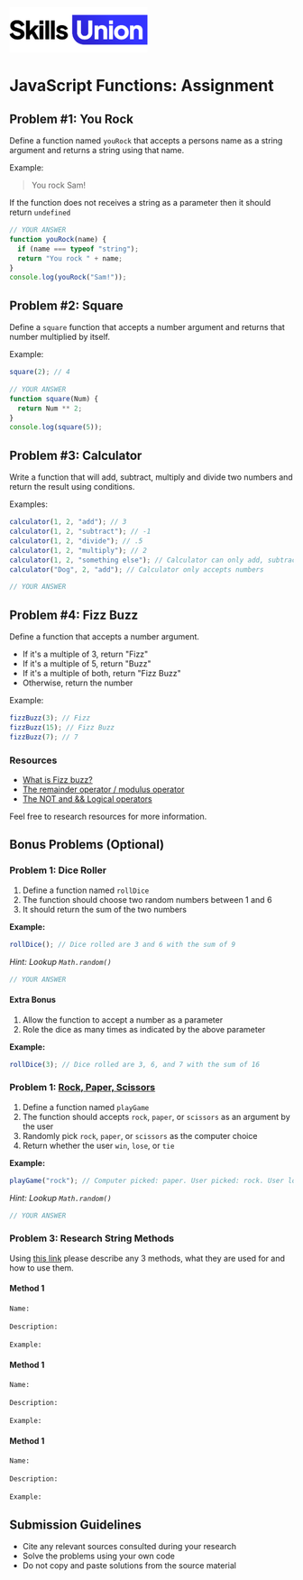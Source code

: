 [<img src="assets/images/su-logo.png" alt="Skills Union Logo" height="80px" />](https://www.skillsunion.com/)

# JavaScript Functions: Assignment

## Problem #1: You Rock

Define a function named `youRock` that accepts a persons name as a string argument and returns a string using that name.

Example:

> You rock Sam!

If the function does not receives a string as a parameter then it should return `undefined`

```js
// YOUR ANSWER
function youRock(name) {
  if (name === typeof "string");
  return "You rock " + name;
}
console.log(youRock("Sam!"));
```

## Problem #2: Square

Define a `square` function that accepts a number argument and returns that number multiplied by itself.

Example:

```js
square(2); // 4
```

```js
// YOUR ANSWER
function square(Num) {
  return Num ** 2;
}
console.log(square(5));
```

## Problem #3: Calculator

Write a function that will add, subtract, multiply and divide two numbers and return the result using conditions.

Examples:

```js
calculator(1, 2, "add"); // 3
calculator(1, 2, "subtract"); // -1
calculator(1, 2, "divide"); // .5
calculator(1, 2, "multiply"); // 2
calculator(1, 2, "something else"); // Calculator can only add, subtract, multiply and divide
calculator("Dog", 2, "add"); // Calculator only accepts numbers
```

```js
// YOUR ANSWER
```

## Problem #4: Fizz Buzz

Define a function that accepts a number argument.

- If it's a multiple of 3, return "Fizz"
- If it's a multiple of 5, return "Buzz"
- If it's a multiple of both, return "Fizz Buzz"
- Otherwise, return the number

Example:

```js
fizzBuzz(3); // Fizz
fizzBuzz(15); // Fizz Buzz
fizzBuzz(7); // 7
```

### Resources

- [What is Fizz buzz?​](https://en.wikipedia.org/wiki/Fizz_buzz)
- [The remainder operator / modulus operator​](https://javascript.info/operators#remainder)
- [The NOT and && Logical operators](https://javascript.info/logical-operators)

Feel free to research resources for more information.

## Bonus Problems (Optional)

### Problem 1: Dice Roller

1. Define a function named `rollDice`
1. The function should choose two random numbers between 1 and 6
1. It should return the sum of the two numbers

**Example:**

```js
rollDice(); // Dice rolled are 3 and 6 with the sum of 9
```

_Hint: Lookup `Math.random()`_

```js
// YOUR ANSWER
```

#### Extra Bonus

1. Allow the function to accept a number as a parameter
1. Role the dice as many times as indicated by the above parameter

**Example:**

```js
rollDice(3); // Dice rolled are 3, 6, and 7 with the sum of 16
```

### Problem 1: [Rock, Paper, Scissors](https://en.wikipedia.org/wiki/Rock%E2%80%93paper%E2%80%93scissors)

1. Define a function named `playGame`
1. The function should accepts `rock`, `paper`, or `scissors` as an argument by the user
1. Randomly pick `rock`, `paper`, or `scissors` as the computer choice
1. Return whether the user `win`, `lose`, or `tie`

**Example:**

```js
playGame("rock"); // Computer picked: paper. User picked: rock. User lose.
```

_Hint: Lookup `Math.random()`_

```js
// YOUR ANSWER
```

### Problem 3: Research String Methods

Using [this link](https://www.w3schools.com/js/js_string_methods.asp) please describe any 3 methods, what they are used for and how to use them.

#### Method 1

```
Name:

Description:

Example:
```

#### Method 1

```
Name:

Description:

Example:
```

#### Method 1

```
Name:

Description:

Example:
```

## Submission Guidelines

- Cite any relevant sources consulted during your research
- Solve the problems using your own code
- Do not copy and paste solutions from the source material
